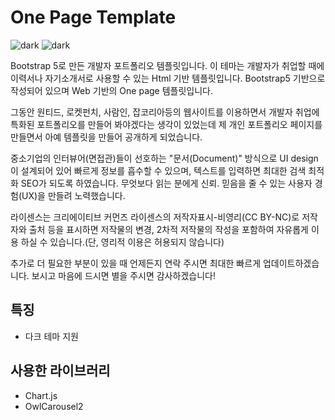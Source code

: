 # One Page Template

![dark](https://i.ibb.co/GH46HqQ/One-Page-Templat.png)
![dark](https://i.ibb.co/VvYYKPw/One-Page-Templat-dark.png)

Bootstrap 5로 만든 개발자 포트폴리오 템플릿입니다.
이 테마는 개발자가 취업할 때에 이력서나 자기소개서로 사용할 수 있는 Html 기반 템플릿입니다. Bootstrap5 기반으로 작성되어 있으며 Web 기반의 One page 템플릿입니다. 

그동안 원티드, 로켓펀치, 사람인, 잡코리아등의 웹사이트를 이용하면서 개발자 취업에 특화된 포트폴리오를 만들어 봐야겠다는 생각이 있었는데 제 개인 포트폴리오 페이지를 만들면서 아예 템플릿을 만들어 공개하게 되었습니다. 

중소기업의 인터뷰어(면접관)들이 선호하는 "문서(Document)" 방식으로 UI design이 설계되어 있어 빠르게 정보를 흡수할 수 있으며, 텍스트를 입력하면 최대한 검색 최적화 SEO가 되도록 하였습니다. 무엇보다 읽는 분에게 신뢰. 믿음을 줄 수 있는 사용자 경험(UX)을 만들려 노력했습니다. 

라이센스는 크리에이티브 커먼즈 라이센스의 저작자표시-비영리(CC BY-NC)로 저작자와 출처 등을 표시하면 저작물의 변경, 2차적 저작물의 작성을 포함하여 자유롭게 이용 하실 수 있습니다.(단, 영리적 이용은 허용되지 않습니다) 

추가로 더 필요한 부분이 있을 때 언제든지 연락 주시면 최대한 빠르게 업데이트하겠습니다. 보시고 마음에 드시면 별을 주시면 감사하겠습니다!

## 특징
- 다크 테마 지원

## 사용한 라이브러리
- Chart.js
- OwlCarousel2

